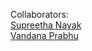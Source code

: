 Collaborators:<br>
<a href="https://github.com/SupreethaNayak28">Supreetha Nayak</a><br>
<a href="https://github.com/Vandanaprabhu7">Vandana Prabhu</a><br>

